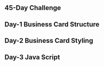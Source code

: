 ## 45-Day Challenge
## Day-1 Business Card Structure
## Day-2 Business Card Styling
## Day-3 Java Script